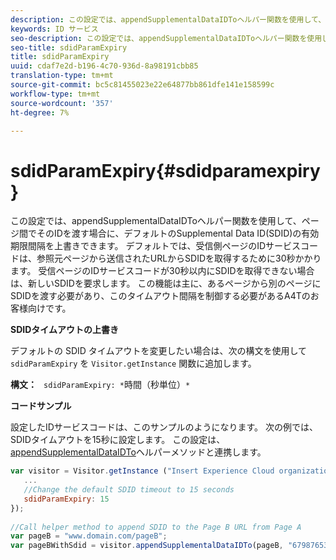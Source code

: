 ```yaml
---
description: この設定では、appendSupplementalDataIDToヘルパー関数を使用して、ページ間でそのIDを渡す場合に、デフォルトのSupplemental Data ID(SDID)の有効期限間隔を上書きできます。 デフォルトでは、受信側ページのIDサービスコードは、参照元ページから送信されたURLからSDIDを取得するために30秒かかります。 受信ページのIDサービスコードが30秒以内にSDIDを取得できない場合は、新しいSDIDを要求します。 この機能は主に、あるページから別のページにSDIDを渡す必要があり、このタイムアウト間隔を制御する必要があるA4Tのお客様向けです。
keywords: ID サービス
seo-description: この設定では、appendSupplementalDataIDToヘルパー関数を使用して、ページ間でそのIDを渡す場合に、デフォルトのSupplemental Data ID(SDID)の有効期限間隔を上書きできます。 デフォルトでは、受信側ページのIDサービスコードは、参照元ページから送信されたURLからSDIDを取得するために30秒かかります。 受信ページのIDサービスコードが30秒以内にSDIDを取得できない場合は、新しいSDIDを要求します。 この機能は主に、あるページから別のページにSDIDを渡す必要があり、このタイムアウト間隔を制御する必要があるA4Tのお客様向けです。
seo-title: sdidParamExpiry
title: sdidParamExpiry
uuid: cdaf7e2d-b196-4c70-936d-8a98191cbb85
translation-type: tm+mt
source-git-commit: bc5c81455023e22e64877bb861dfe141e158599c
workflow-type: tm+mt
source-wordcount: '357'
ht-degree: 7%

---
```



# sdidParamExpiry{#sdidparamexpiry}

この設定では、appendSupplementalDataIDToヘルパー関数を使用して、ページ間でそのIDを渡す場合に、デフォルトのSupplemental Data ID(SDID)の有効期限間隔を上書きできます。 デフォルトでは、受信側ページのIDサービスコードは、参照元ページから送信されたURLからSDIDを取得するために30秒かかります。 受信ページのIDサービスコードが30秒以内にSDIDを取得できない場合は、新しいSDIDを要求します。 この機能は主に、あるページから別のページにSDIDを渡す必要があり、このタイムアウト間隔を制御する必要があるA4Tのお客様向けです。

**SDIDタイムアウトの上書き**

デフォルトの SDID タイムアウトを変更したい場合は、次の構文を使用して `sdidParamExpiry` を `Visitor.getInstance` 関数に追加します。

**構文：** ` sdidParamExpiry: *`時間（秒単位）`*`

**コードサンプル**

設定したIDサービスコードは、このサンプルのようになります。 次の例では、SDIDタイムアウトを15秒に設定します。 この設定は、[appendSupplementalDataIDTo](../../library/get-set/appendsupplementaldataidto.md#reference-65d09de6fde0418f8c62fa79304a755d)ヘルパーメソッドと連携します。

```js
var visitor = Visitor.getInstance ("Insert Experience Cloud organization ID here",{ 
   ... 
   //Change the default SDID timeout to 15 seconds 
   sdidParamExpiry: 15 
}); 
 
//Call helper method to append SDID to the Page B URL from Page A 
var pageB = "www.domain.com/pageB"; 
var pageBWithSdid = visitor.appendSupplementalDataIDTo(pageB, "67987653465787219"); 
```


